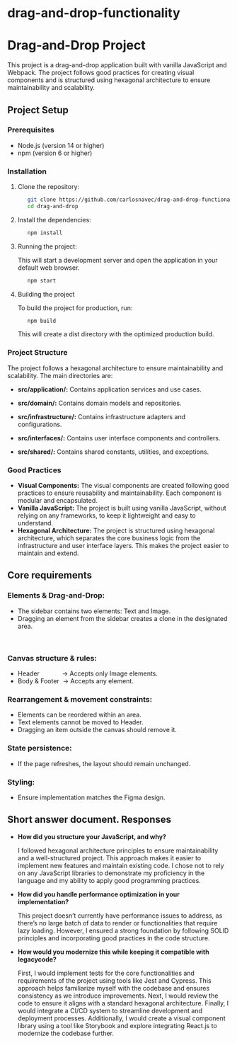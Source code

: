 # drag-and-drop-functionality

# Drag-and-Drop Project

This project is a drag-and-drop application built with vanilla JavaScript and Webpack. The project follows good practices for creating visual components and is structured using hexagonal architecture to ensure maintainability and scalability.

## Project Setup

### Prerequisites

- Node.js (version 14 or higher)
- npm (version 6 or higher)

### Installation

1. Clone the repository:

   ```bash
      git clone https://github.com/carlosnavec/drag-and-drop-functionality.git
      cd drag-and-drop
   ```

2. Install the dependencies:

   ```bash
      npm install
   ```

3. Running the project:

   This will start a development server and open the application in your default web browser.

   ```bash
      npm start
   ```

4. Building the project

   To build the project for production, run:

   ```bash
      npm build
   ```

   This will create a dist directory with the optimized production build.

### Project Structure

The project follows a hexagonal architecture to ensure maintainability and scalability. The main directories are:

- **src/application/:** Contains application services and use cases.

- **src/domain/:** Contains domain models and repositories.

- **src/infrastructure/:** Contains infrastructure adapters and configurations.

- **src/interfaces/:** Contains user interface components and controllers.

- **src/shared/:** Contains shared constants, utilities, and exceptions.

### Good Practices

- **Visual Components:** The visual components are created following good practices to ensure reusability and maintainability. Each component is modular and encapsulated.
- **Vanilla JavaScript:** The project is built using vanilla JavaScript, without relying on any frameworks, to keep it lightweight and easy to understand.
- **Hexagonal Architecture:** The project is structured using hexagonal architecture, which separates the core business logic from the infrastructure and user interface layers. This makes the project easier to maintain and extend.

## Core requirements 

### Elements & Drag-and-Drop: 

- The sidebar contains two elements: Text and Image. 
- Dragging an element from the sidebar creates a clone in the designated area.

 

### Canvas structure & rules: 

- Header             → Accepts only Image elements. 
- Body & Footer  → Accepts any element. 

### Rearrangement & movement constraints: 

- Elements can be reordered within an area. 
- Text elements cannot be moved to Header. 
- Dragging an item outside the canvas should remove it. 

### State persistence: 

- If the page refreshes, the layout should remain unchanged. 

### Styling: 

- Ensure implementation matches the Figma design. 

## Short answer document. Responses

- **How did you structure your JavaScript, and why?**

  I followed hexagonal architecture principles to ensure maintainability and a well-structured project. This approach makes it easier to implement new features and maintain existing code.
  I chose not to rely on any JavaScript libraries to demonstrate my proficiency in the language and my ability to apply good programming practices.

- **How did you handle performance optimization in your implementation?**

  This project doesn’t currently have performance issues to address, as there’s no large batch of data to render or functionalities that require lazy loading. However, I ensured a strong foundation by following SOLID principles and incorporating good practices in the code structure.

- **How would you modernize this while keeping it compatible with legacycode?**

  First, I would implement tests for the core functionalities and requirements of the project using tools like Jest and Cypress. This approach helps familiarize myself with the codebase and ensures consistency as we introduce improvements.
  Next, I would review the code to ensure it aligns with a standard hexagonal architecture.
  Finally, I would integrate a CI/CD system to streamline development and deployment processes.
  Additionally, I would create a visual component library using a tool like Storybook and explore integrating React.js to modernize the codebase further.
